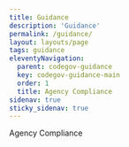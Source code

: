 ```yaml
---
title: Guidance
description: 'Guidance'
permalink: /guidance/
layout: layouts/page
tags: guidance
eleventyNavigation:
  parent: codegov-guidance
  key: codegov-guidance-main
  order: 1
  title: Agency Compliance
sidenav: true
sticky_sidenav: true
---
```


Agency Compliance
